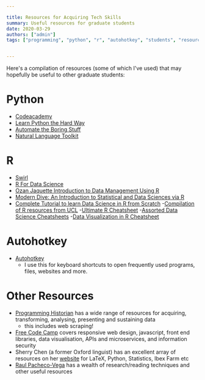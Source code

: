 ```yaml
---

title: Resources for Acquiring Tech Skills
summary: Useful resources for graduate students
date: 2020-03-29
authors: ["admin"]
tags: ["programming", "python", "r", "autohotkey", "students", "resources"]


---
```


Here's a compilation of resources (some of which I've used) that may hopefully be useful to other graduate students:


# Python

- [Codeacademy](https://www.codecademy.com/)
- [Learn Python the Hard Way](https://learnpythonthehardway.org/)
- [Automate the Boring Stuff](https://automatetheboringstuff.com/)
- [Natural Language Toolkit](https://www.nltk.org/)

# R
- [Swirl](https://swirlstats.com/)
- [R For Data Science](https://r4ds.had.co.nz/)
- [Ozan Jaquette Introduction to Data Management Using R](https://ozanj.github.io/rclass/resources/)
- [Modern Dive: An Introduction to Statistical and Data Sciences via R]( https://moderndive.com/index.html)
- [Complete Tutorial to learn Data Science in R from Scratch](https://www.analyticsvidhya.com/blog/2016/02/complete-tutorial-learn-data-science-scratch/)
-[Compilation of R resources from UCL](https://www.ucl.ac.uk/~uctqiax/PUBLG100/2015/resources.html)
-[Ultimate R Cheatsheet](https://www.business-science.io/r-cheatsheet.html)
-[Assorted Data Science Cheatsheets](https://www.datasciencecentral.com/profiles/blogs/17-short-tutorials-all-data-scientists-should-read-and-practice)
-[Data Visualization in R Cheatsheet](https://www.datasciencecentral.com/group/tutorials/forum/topics/cheat-sheet-data-visualization-with-r)

# Autohotkey
- [Autohotkey](https://www.autohotkey.com/)
    + I use this for keyboard shortcuts to open frequently used programs, files, websites and more.

# Other Resources
- [Programming Historian](https://programminghistorian.org/) has a wide range of resources for acquiring, transforming, analysing, presenting and sustaining data
    + this includes web scraping!
- [Free Code Camp](https://learn.freecodecamp.org/) covers responsive web design, javascript, front end libraries, data visualisation, APIs and microservices, and information security
- Sherry Chen (a former Oxford linguist) has an excellent array of resources on her [website](https://sherrychen.org/resources) for LaTeX, Python, Statistics, Ibex Farm etc
- [Raul Pacheco-Vega](http://www.raulpacheco.org/blog/) has a wealth of research/reading techniques and other useful resources

